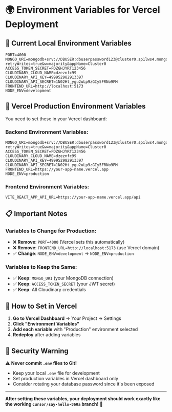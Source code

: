 # 🌍 Environment Variables for Vercel Deployment

## 🔧 **Current Local Environment Variables**
```env
PORT=4000
MONGO_URI=mongodb+srv://DBUSER:dbuserpassword123@cluster0.sp1lws4.mongodb.net/?retryWrites=true&w=majority&appName=Cluster0
ACCESS_TOKEN_SECRET=FDZGHJYRT123456
CLOUDINARY_CLOUD_NAME=dzeznfc99
CLOUDINARY_API_KEY=499952982913397
CLOUDINARY_API_SECRET=1N02Ht_ygu2uLp9zGIy5FRNo9PM
FRONTEND_URL=http://localhost:5173
NODE_ENV=development
```

## 🚀 **Vercel Production Environment Variables**
You need to set these in your Vercel dashboard:

### **Backend Environment Variables:**
```env
MONGO_URI=mongodb+srv://DBUSER:dbuserpassword123@cluster0.sp1lws4.mongodb.net/?retryWrites=true&w=majority&appName=Cluster0
ACCESS_TOKEN_SECRET=FDZGHJYRT123456
CLOUDINARY_CLOUD_NAME=dzeznfc99
CLOUDINARY_API_KEY=499952982913397
CLOUDINARY_API_SECRET=1N02Ht_ygu2uLp9zGIy5FRNo9PM
FRONTEND_URL=https://your-app-name.vercel.app
NODE_ENV=production
```

### **Frontend Environment Variables:**
```env
VITE_REACT_APP_API_URL=https://your-app-name.vercel.app/api
```

## 📋 **Important Notes**

### **Variables to Change for Production:**
- ❌ **Remove**: `PORT=4000` (Vercel sets this automatically)
- ❌ **Remove**: `FRONTEND_URL=http://localhost:5173` (use Vercel domain)
- ✅ **Change**: `NODE_ENV=development` → `NODE_ENV=production`

### **Variables to Keep the Same:**
- ✅ **Keep**: `MONGO_URI` (your MongoDB connection)
- ✅ **Keep**: `ACCESS_TOKEN_SECRET` (your JWT secret)
- ✅ **Keep**: All Cloudinary credentials

## 🔧 **How to Set in Vercel**

1. **Go to Vercel Dashboard** → Your Project → Settings
2. **Click "Environment Variables"**
3. **Add each variable** with "Production" environment selected
4. **Redeploy** after adding variables

## 🚨 **Security Warning**

⚠️ **Never commit `.env` files to Git!**
- Keep your local `.env` file for development
- Set production variables in Vercel dashboard only
- Consider rotating your database password since it's been exposed

---

**After setting these variables, your deployment should work exactly like the working `cursor/say-hello-860a` branch!** 🎉